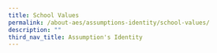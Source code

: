 ```yaml
---
title: School Values
permalink: /about-aes/assumptions-identity/school-values/
description: ""
third_nav_title: Assumption's Identity
---
```


